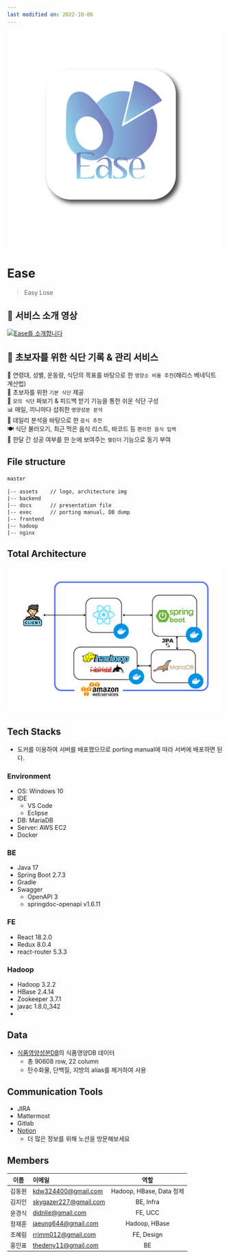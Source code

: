 ```yaml
---
last modified on: 2022-10-06
---
```


![Ease logo](/assets/ease_logo_with_border.png)

# Ease
> Easy Lose

## 🎥 서비스 소개 영상
[![Ease를 소개합니다](https://img.youtube.com/vi/xj-3bDGLxIg/0.jpg)](https://youtu.be/xj-3bDGLxIg) 


## 🥗 초보자를 위한 식단 기록 & 관리 서비스
  
🧾 연령대, 성별, 운동량, 식단의 목표를 바탕으로 한 `영양소 비율 추천`(해리스 베네딕트 계산법)  
🥑 초보자를 위한 `기본 식단` 제공  
📝 `모의 식단` 짜보기 & 피드백 받기 기능을 통한 쉬운 식단 구성  
📊 매일, 끼니마다 섭취한 `영양성분 분석`  
🍌 데일리 분석을 바탕으로 한 `음식 추천`  
🍽 식단 불러오기, 최근 먹은 음식 리스트, 바코드 등 `편리한 음식 입력`  
📆 한달 간 성공 여부를 한 눈에 보여주는 `캘린더` 기능으로 동기 부여  

## File structure
`master`
```
|-- assets    // logo, architecture img
|-- backend   
|-- docs      // presentation file
|-- exec      // porting manual, DB dump
|-- frontend  
|-- hadoop    
|-- nginx     
```

## Total Architecture
![total architecture](/assets/%ED%8A%B9%ED%99%94pjt_%ED%86%A0%ED%83%88%EC%95%84%ED%82%A4%ED%85%8D%EC%B2%98.png)

## Tech Stacks
- 도커를 이용하여 서버를 배포했으므로 porting manual에 따라 서버에 배포하면 된다.

### Environment
- OS: Windows 10
- IDE
    - VS Code
    - Eclipse
- DB: MariaDB
- Server: AWS EC2
- Docker
### BE
- Java 17
- Spring Boot 2.7.3
- Gradle
- Swagger
    - OpenAPI 3
    - springdoc-openapi v1.6.11
### FE
- React 18.2.0
- Redux 8.0.4
- react-router 5.3.3
### Hadoop
- Hadoop 3.2.2
- HBase 2.4.14
- Zookeeper 3.7.1
- javac 1.8.0_342
- 
## Data
- [식품영양성분DB](https://various.foodsafetykorea.go.kr/nutrient/)의 식품영양DB 데이터
    - 총 90608 row, 22 column
    - 탄수화물, 단백질, 지방의 alias를 제거하여 사용

## Communication Tools
- JIRA
- Mattermost
- Gitlab
- [Notion](https://pastoral-maraca-134.notion.site/fed4bc6aed4a4a50984359636f666af2)
    - 더 많은 정보를 위해 노션을 방문해보세요
## Members
|이름|이메일|역할|
|:--:|:--|:--:|
|김동원|kdw324400@gmail.com|Hadoop, HBase, Data 정제|
|김지인|skygazer227@gmail.com|BE, Infra|
|윤경식|didnlie@gmail.com|FE, UCC|
|정재훈|jaeung644@gmail.com|Hadoop, HBase|
|조혜림|rrimm012@gmail.com|FE, Design|
|홍인표|thedeny11@gmail.com|BE|

